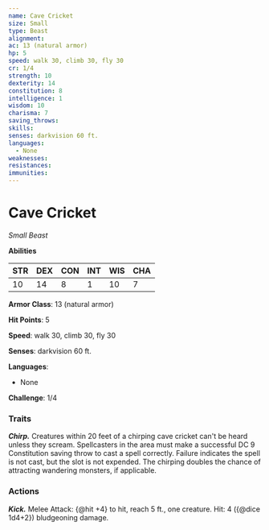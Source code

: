 ```yaml
---
name: Cave Cricket
size: Small
type: Beast
alignment: 
ac: 13 (natural armor)
hp: 5
speed: walk 30, climb 30, fly 30
cr: 1/4
strength: 10
dexterity: 14
constitution: 8
intelligence: 1
wisdom: 10
charisma: 7
saving_throws:
skills:
senses: darkvision 60 ft.
languages:
  - None
weaknesses:
resistances:
immunities:
---
```


# Cave Cricket

*Small Beast*

**Abilities**

| STR | DEX | CON | INT | WIS | CHA |
| --- | --- | --- | --- | --- | --- |
| 10 | 14 | 8 | 1 | 10 | 7 |

**Armor Class**: 13 (natural armor)

**Hit Points**: 5

**Speed**: walk 30, climb 30, fly 30

**Senses**: darkvision 60 ft.

**Languages**:
  - None

**Challenge**: 1/4

### Traits
***Chirp.*** Creatures within 20 feet of a chirping cave cricket can't be heard unless they scream. Spellcasters in the area must make a successful DC 9 Constitution saving throw to cast a spell correctly. Failure indicates the spell is not cast, but the slot is not expended. The chirping doubles the chance of attracting wandering monsters, if applicable.

### Actions
***Kick.*** Melee Attack: {@hit +4} to hit, reach 5 ft., one creature. Hit: 4 ({@dice 1d4+2}) bludgeoning damage.

